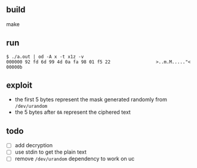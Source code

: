 ## build

make

## run

```shell
$ ./a.out | od -A x -t x1z -v
000000 92 fd 6d 99 4d 0a fa 98 01 f5 22                 >..m.M....."<
00000b
```

## exploit

* the first 5 bytes represent the mask generated randomly from `/dev/urandom`
* the 5 bytes after `0A` represent the ciphered text

## todo

- [ ] add decryption
- [ ] use stdin to get the plain text
- [ ] remove `/dev/urandom` dependency to work on uc
